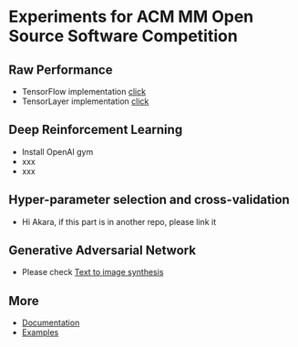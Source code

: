 # Experiments for ACM MM Open Source Software Competition

## Raw Performance
* TensorFlow implementation [click](https://www.tensorflow.org/tutorials/deep_cnn)
* TensorLayer implementation [click](https://github.com/zsdonghao/tensorlayer/blob/master/example/tutorial_cifar10_tfrecord.py)

## Deep Reinforcement Learning
* Install OpenAI gym
* xxx
* xxx

## Hyper-parameter selection and cross-validation
* Hi Akara, if this part is in another repo, please link it

## Generative Adversarial Network
* Please check [Text to image synthesis](https://github.com/zsdonghao/text-to-image)


## More
* [Documentation](http://tensorlayer.readthedocs.io)
* [Examples](http://tensorlayer.readthedocs.io/en/latest/user/example.html)
